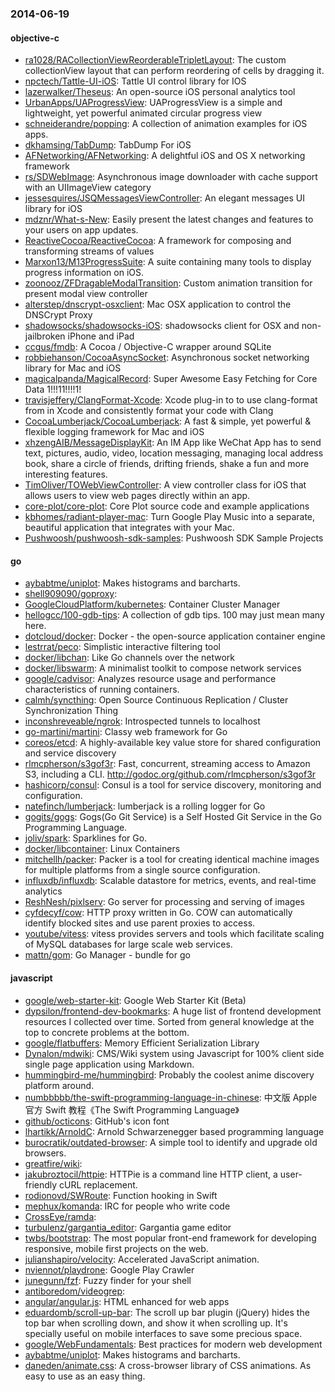 ### 2014-06-19

#### objective-c
* [ra1028/RACollectionViewReorderableTripletLayout](https://github.com/ra1028/RACollectionViewReorderableTripletLayout): The custom collectionView layout that can perform reordering of cells by dragging it.
* [npctech/Tattle-UI-iOS](https://github.com/npctech/Tattle-UI-iOS): Tattle UI control library for IOS
* [lazerwalker/Theseus](https://github.com/lazerwalker/Theseus): An open-source iOS personal analytics tool
* [UrbanApps/UAProgressView](https://github.com/UrbanApps/UAProgressView): UAProgressView is a simple and lightweight, yet powerful animated circular progress view
* [schneiderandre/popping](https://github.com/schneiderandre/popping): A collection of animation examples for iOS apps.
* [dkhamsing/TabDump](https://github.com/dkhamsing/TabDump): TabDump For iOS
* [AFNetworking/AFNetworking](https://github.com/AFNetworking/AFNetworking): A delightful iOS and OS X networking framework
* [rs/SDWebImage](https://github.com/rs/SDWebImage): Asynchronous image downloader with cache support with an UIImageView category
* [jessesquires/JSQMessagesViewController](https://github.com/jessesquires/JSQMessagesViewController): An elegant messages UI library for iOS
* [mdznr/What-s-New](https://github.com/mdznr/What-s-New): Easily present the latest changes and features to your users on app updates.
* [ReactiveCocoa/ReactiveCocoa](https://github.com/ReactiveCocoa/ReactiveCocoa): A framework for composing and transforming streams of values
* [Marxon13/M13ProgressSuite](https://github.com/Marxon13/M13ProgressSuite): A suite containing many tools to display progress information on iOS.
* [zoonooz/ZFDragableModalTransition](https://github.com/zoonooz/ZFDragableModalTransition): Custom animation transition for present modal view controller
* [alterstep/dnscrypt-osxclient](https://github.com/alterstep/dnscrypt-osxclient): Mac OSX application to control the DNSCrypt Proxy
* [shadowsocks/shadowsocks-iOS](https://github.com/shadowsocks/shadowsocks-iOS): shadowsocks client for OSX and non-jailbroken iPhone and iPad
* [ccgus/fmdb](https://github.com/ccgus/fmdb): A Cocoa / Objective-C wrapper around SQLite
* [robbiehanson/CocoaAsyncSocket](https://github.com/robbiehanson/CocoaAsyncSocket): Asynchronous socket networking library for Mac and iOS
* [magicalpanda/MagicalRecord](https://github.com/magicalpanda/MagicalRecord): Super Awesome Easy Fetching for Core Data 1!!!11!!!!1!
* [travisjeffery/ClangFormat-Xcode](https://github.com/travisjeffery/ClangFormat-Xcode): Xcode plug-in to to use clang-format from in Xcode and consistently format your code with Clang
* [CocoaLumberjack/CocoaLumberjack](https://github.com/CocoaLumberjack/CocoaLumberjack): A fast & simple, yet powerful & flexible logging framework for Mac and iOS
* [xhzengAIB/MessageDisplayKit](https://github.com/xhzengAIB/MessageDisplayKit): An IM App like WeChat App has to send text, pictures, audio, video, location messaging, managing local address book, share a circle of friends, drifting friends, shake a fun and more interesting features.
* [TimOliver/TOWebViewController](https://github.com/TimOliver/TOWebViewController): A view controller class for iOS that allows users to view web pages directly within an app.
* [core-plot/core-plot](https://github.com/core-plot/core-plot): Core Plot source code and example applications
* [kbhomes/radiant-player-mac](https://github.com/kbhomes/radiant-player-mac): Turn Google Play Music into a separate, beautiful application that integrates with your Mac.
* [Pushwoosh/pushwoosh-sdk-samples](https://github.com/Pushwoosh/pushwoosh-sdk-samples): Pushwoosh SDK Sample Projects

#### go
* [aybabtme/uniplot](https://github.com/aybabtme/uniplot): Makes histograms and barcharts.
* [shell909090/goproxy](https://github.com/shell909090/goproxy): 
* [GoogleCloudPlatform/kubernetes](https://github.com/GoogleCloudPlatform/kubernetes): Container Cluster Manager
* [hellogcc/100-gdb-tips](https://github.com/hellogcc/100-gdb-tips): A collection of gdb tips. 100 may just mean many here.
* [dotcloud/docker](https://github.com/dotcloud/docker): Docker - the open-source application container engine
* [lestrrat/peco](https://github.com/lestrrat/peco): Simplistic interactive filtering tool
* [docker/libchan](https://github.com/docker/libchan): Like Go channels over the network
* [docker/libswarm](https://github.com/docker/libswarm): A minimalist toolkit to compose network services
* [google/cadvisor](https://github.com/google/cadvisor): Analyzes resource usage and performance characteristics of running containers.
* [calmh/syncthing](https://github.com/calmh/syncthing): Open Source Continuous Replication / Cluster Synchronization Thing
* [inconshreveable/ngrok](https://github.com/inconshreveable/ngrok): Introspected tunnels to localhost
* [go-martini/martini](https://github.com/go-martini/martini): Classy web framework for Go
* [coreos/etcd](https://github.com/coreos/etcd): A highly-available key value store for shared configuration and service discovery
* [rlmcpherson/s3gof3r](https://github.com/rlmcpherson/s3gof3r): Fast, concurrent, streaming access to Amazon S3, including a CLI. http://godoc.org/github.com/rlmcpherson/s3gof3r
* [hashicorp/consul](https://github.com/hashicorp/consul): Consul is a tool for service discovery, monitoring and configuration.
* [natefinch/lumberjack](https://github.com/natefinch/lumberjack): lumberjack is a rolling logger for Go
* [gogits/gogs](https://github.com/gogits/gogs): Gogs(Go Git Service) is a Self Hosted Git Service in the Go Programming Language.
* [joliv/spark](https://github.com/joliv/spark): Sparklines for Go.
* [docker/libcontainer](https://github.com/docker/libcontainer): Linux Containers
* [mitchellh/packer](https://github.com/mitchellh/packer): Packer is a tool for creating identical machine images for multiple platforms from a single source configuration.
* [influxdb/influxdb](https://github.com/influxdb/influxdb): Scalable datastore for metrics, events, and real-time analytics
* [ReshNesh/pixlserv](https://github.com/ReshNesh/pixlserv): Go server for processing and serving of images
* [cyfdecyf/cow](https://github.com/cyfdecyf/cow): HTTP proxy written in Go. COW can automatically identify blocked sites and use parent proxies to access.
* [youtube/vitess](https://github.com/youtube/vitess): vitess provides servers and tools which facilitate scaling of MySQL databases for large scale web services.
* [mattn/gom](https://github.com/mattn/gom): Go Manager - bundle for go

#### javascript
* [google/web-starter-kit](https://github.com/google/web-starter-kit): Google Web Starter Kit (Beta)
* [dypsilon/frontend-dev-bookmarks](https://github.com/dypsilon/frontend-dev-bookmarks): A huge list of frontend development resources I collected over time. Sorted from general knowledge at the top to concrete problems at the bottom.
* [google/flatbuffers](https://github.com/google/flatbuffers): Memory Efficient Serialization Library
* [Dynalon/mdwiki](https://github.com/Dynalon/mdwiki): CMS/Wiki system using Javascript for 100% client side single page application using Markdown.
* [hummingbird-me/hummingbird](https://github.com/hummingbird-me/hummingbird): Probably the coolest anime discovery platform around.
* [numbbbbb/the-swift-programming-language-in-chinese](https://github.com/numbbbbb/the-swift-programming-language-in-chinese): 中文版 Apple 官方 Swift 教程《The Swift Programming Language》
* [github/octicons](https://github.com/github/octicons): GitHub's icon font
* [lhartikk/ArnoldC](https://github.com/lhartikk/ArnoldC): Arnold Schwarzenegger based programming language
* [burocratik/outdated-browser](https://github.com/burocratik/outdated-browser): A simple tool to identify and upgrade old browsers.
* [greatfire/wiki](https://github.com/greatfire/wiki): 
* [jakubroztocil/httpie](https://github.com/jakubroztocil/httpie): HTTPie is a command line HTTP client, a user-friendly cURL replacement.
* [rodionovd/SWRoute](https://github.com/rodionovd/SWRoute): Function hooking in Swift
* [mephux/komanda](https://github.com/mephux/komanda): IRC for people who write code
* [CrossEye/ramda](https://github.com/CrossEye/ramda): 
* [turbulenz/gargantia_editor](https://github.com/turbulenz/gargantia_editor): Gargantia game editor
* [twbs/bootstrap](https://github.com/twbs/bootstrap): The most popular front-end framework for developing responsive, mobile first projects on the web.
* [julianshapiro/velocity](https://github.com/julianshapiro/velocity): Accelerated JavaScript animation.
* [nviennot/playdrone](https://github.com/nviennot/playdrone): Google Play Crawler
* [junegunn/fzf](https://github.com/junegunn/fzf): Fuzzy finder for your shell
* [antiboredom/videogrep](https://github.com/antiboredom/videogrep): 
* [angular/angular.js](https://github.com/angular/angular.js): HTML enhanced for web apps
* [eduardomb/scroll-up-bar](https://github.com/eduardomb/scroll-up-bar): The scroll up bar plugin (jQuery) hides the top bar when scrolling down, and show it when scrolling up. It's specially useful on mobile interfaces to save some precious space.
* [google/WebFundamentals](https://github.com/google/WebFundamentals): Best practices for modern web development
* [aybabtme/uniplot](https://github.com/aybabtme/uniplot): Makes histograms and barcharts.
* [daneden/animate.css](https://github.com/daneden/animate.css): A cross-browser library of CSS animations. As easy to use as an easy thing.
